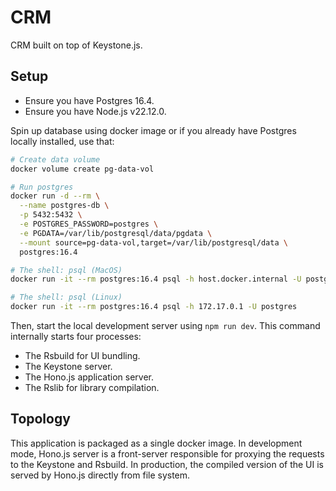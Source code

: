 # CRM

CRM built on top of Keystone.js.

## Setup

- Ensure you have Postgres 16.4.
- Ensure you have Node.js v22.12.0.

Spin up database using docker image or if you already have Postgres locally installed, use that:

```bash
# Create data volume
docker volume create pg-data-vol

# Run postgres
docker run -d --rm \
  --name postgres-db \
  -p 5432:5432 \
  -e POSTGRES_PASSWORD=postgres \
  -e PGDATA=/var/lib/postgresql/data/pgdata \
  --mount source=pg-data-vol,target=/var/lib/postgresql/data \
  postgres:16.4

# The shell: psql (MacOS)
docker run -it --rm postgres:16.4 psql -h host.docker.internal -U postgres

# The shell: psql (Linux)
docker run -it --rm postgres:16.4 psql -h 172.17.0.1 -U postgres
```

Then, start the local development server using `npm run dev`. This command internally starts four processes:

- The Rsbuild for UI bundling.
- The Keystone server.
- The Hono.js application server.
- The Rslib for library compilation.

## Topology

This application is packaged as a single docker image. In development mode, Hono.js server is a front-server responsible for proxying the requests to the Keystone and Rsbuild. In production, the compiled version of the UI is served by Hono.js directly from file system.
